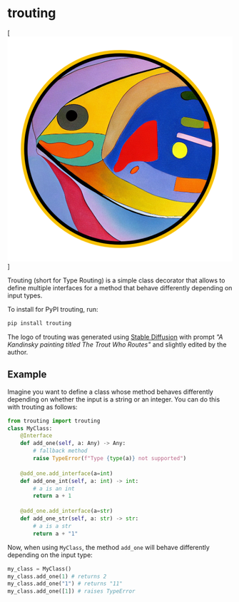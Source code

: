 # trouting

[![logo](https://github.com/soldni/trouting/raw/main/static/logo.png)]

Trouting (short for Type Routing) is a simple class decorator that allows to define multiple interfaces for a method that behave differently depending on input types.

To install for PyPI trouting, run:

```bash
pip install trouting
```

The logo of trouting was generated using [Stable Diffusion](https://github.com/CompVis/stable-diffusion) with prompt *"A Kandinsky painting titled The Trout Who Routes"* and slightly edited by the author.

## Example

Imagine you want to define a class whose method behaves differently depending on whether the input is a string or an integer. You can do this with trouting as follows:

```python
from trouting import trouting
class MyClass:
    @Interface
    def add_one(self, a: Any) -> Any:
        # fallback method
        raise TypeError(f"Type {type(a)} not supported")

    @add_one.add_interface(a=int)
    def add_one_int(self, a: int) -> int:
        # a is an int
        return a + 1

    @add_one.add_interface(a=str)
    def add_one_str(self, a: str) -> str:
        # a is a str
        return a + "1"
```

Now, when using `MyClass`, the method `add_one` will behave differently depending on the input type:

```python
my_class = MyClass()
my_class.add_one(1) # returns 2
my_class.add_one("1") # returns "11"
my_class.add_one([1]) # raises TypeError
```
